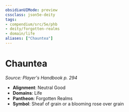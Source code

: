 ```yaml
---
obsidianUIMode: preview
cssclass: json5e-deity
tags:
- compendium/src/5e/phb
- deity/forgotten-realms
- domain/life
aliases: ["Chauntea"]
---
```

# Chauntea
*Source: Player's Handbook p. 294* 

- **Alignment**: Neutral Good
- **Domains**: Life
- **Pantheon**: Forgotten Realms
- **Symbol**: Sheaf of grain or a blooming rose over grain